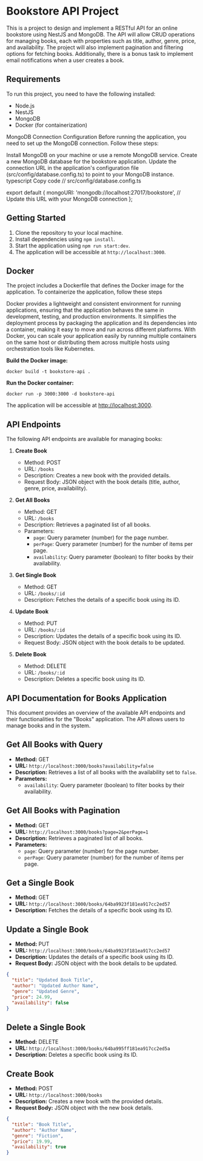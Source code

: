 # Bookstore API Project

This is a project to design and implement a RESTful API for an online bookstore using NestJS and MongoDB. The API will allow CRUD operations for managing books, each with properties such as title, author, genre, price, and availability. The project will also implement pagination and filtering options for fetching books. Additionally, there is a bonus task to implement email notifications when a user creates a book.

## Requirements

To run this project, you need to have the following installed:

- Node.js
- NestJS
- MongoDB
- Docker (for containerization)

MongoDB Connection Configuration
Before running the application, you need to set up the MongoDB connection. Follow these steps:

Install MongoDB on your machine or use a remote MongoDB service.
Create a new MongoDB database for the bookstore application.
Update the connection URL in the application's configuration file (src/config/database.config.ts) to point to your MongoDB instance.
typescript
Copy code
// src/config/database.config.ts

export default {
  mongoURI: 'mongodb://localhost:27017/bookstore', // Update this URL with your MongoDB connection
};

## Getting Started

1. Clone the repository to your local machine.
2. Install dependencies using `npm install`.
3. Start the application using `npm run start:dev`.
4. The application will be accessible at `http://localhost:3000`.

## Docker

The project includes a Dockerfile that defines the Docker image for the application. To containerize the application, follow these steps

Docker provides a lightweight and consistent environment for running applications, ensuring that the application behaves the same in development, testing, and production environments. It simplifies the deployment process by packaging the application and its dependencies into a container, making it easy to move and run across different platforms. With Docker, you can scale your application easily by running multiple containers on the same host or distributing them across multiple hosts using orchestration tools like Kubernetes.

**Build the Docker image:**

``` docker build -t bookstore-api . ```

**Run the Docker container:**

```docker run -p 3000:3000 -d bookstore-api```

The application will be accessible at <http://localhost:3000>.

## API Endpoints

The following API endpoints are available for managing books:

1. **Create Book**

   - Method: POST
   - URL: `/books`
   - Description: Creates a new book with the provided details.
   - Request Body: JSON object with the book details (title, author, genre, price, availability).

2. **Get All Books**

   - Method: GET
   - URL: `/books`
   - Description: Retrieves a paginated list of all books.
   - Parameters:
     - `page`: Query parameter (number) for the page number.
     - `perPage`: Query parameter (number) for the number of items per page.
     - `availability`: Query parameter (boolean) to filter books by their availability.

3. **Get Single Book**

   - Method: GET
   - URL: `/books/:id`
   - Description: Fetches the details of a specific book using its ID.

4. **Update Book**

   - Method: PUT
   - URL: `/books/:id`
   - Description: Updates the details of a specific book using its ID.
   - Request Body: JSON object with the book details to be updated.

5. **Delete Book**

   - Method: DELETE
   - URL: `/books/:id`
   - Description: Deletes a specific book using its ID.

## API Documentation for Books Application

This document provides an overview of the available API endpoints and their functionalities for the "Books" application. The API allows users to manage books and in the system.

## Get All Books with Query

- **Method:** GET
- **URL:** `http://localhost:3000/books?availability=false`
- **Description:** Retrieves a list of all books with the availability set to `false`.
- **Parameters:**
  - `availability`: Query parameter (boolean) to filter books by their availability.

## Get All Books with Pagination

- **Method:** GET
- **URL:** `http://localhost:3000/books?page=2&perPage=1`
- **Description:** Retrieves a paginated list of all books.
- **Parameters:**
  - `page`: Query parameter (number) for the page number.
  - `perPage`: Query parameter (number) for the number of items per page.

## Get a Single Book

- **Method:** GET
- **URL:** `http://localhost:3000/books/64ba9923f181ea917cc2ed57`
- **Description:** Fetches the details of a specific book using its ID.

## Update a Single Book

- **Method:** PUT
- **URL:** `http://localhost:3000/books/64ba9923f181ea917cc2ed57`
- **Description:** Updates the details of a specific book using its ID.
- **Request Body:** JSON object with the book details to be updated.

```json
{
  "title": "Updated Book Title",
  "author": "Updated Author Name",
  "genre": "Updated Genre",
  "price": 24.99,
  "availability": false
}
```

## Delete a Single Book

- **Method:** DELETE
- **URL:** `http://localhost:3000/books/64ba995ff181ea917cc2ed5a`
- **Description:** Deletes a specific book using its ID.

## Create Book

- **Method:** POST
- **URL:** `http://localhost:3000/books`
- **Description:** Creates a new book with the provided details.
- **Request Body:** JSON object with the new book details.

```json
{
  "title": "Book Title",
  "author": "Author Name",
  "genre": "Fiction",
  "price": 19.99,
  "availability": true
}
```
